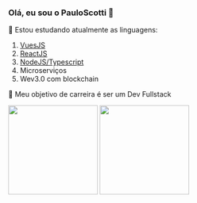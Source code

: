 ### Olá, eu sou o PauloScotti 👋


🌱 Estou estudando atualmente as linguagens:
1. <a href="https://github.com/PauloScotti/devagram-vue-js">VuesJS</a>
1. <a href="https://github.com/PauloScotti/app-catalogo-aulas-font">ReactJS</a>
1. <a href="https://github.com/PauloScotti/app-catalogo-aulas">NodeJS/Typescript</a>
1. Microserviços
1. Wev3.0 com blockchain

💬 Meu objetivo de carreira é ser um Dev Fullstack

<div>
  <img height="180em" src="https://github-readme-stats.vercel.app/api?username=PauloScotti&show_icons=true&theme=algolia" />
  <img height="180em" src="https://github-readme-stats.vercel.app/api/top-langs/?username=PauloScotti&layout=compact" />
</div>

